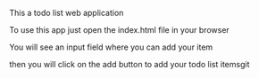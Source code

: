 This a todo list web application

To use this app just open the index.html file in your browser

You will see an input field where you can add your item

then you will click on the add button to add your todo list itemsgit 